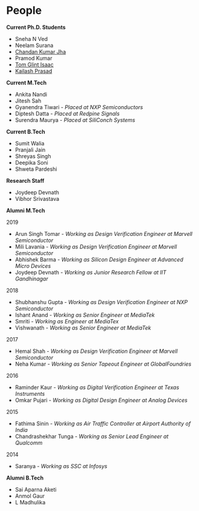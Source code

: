# People

**Current Ph.D. Students**

* Sneha N Ved
* Neelam Surana
* <a target="_blank" href="https://chajha@github.io">Chandan Kumar Jha</a>
* Pramod Kumar
* <a target="_blank" href="https://sites.google.com/view/tomglint/home">Tom Glint Isaac</a>
* <a target="_blank" href="https://constantnit.github.io/kailashprasad/">Kailash Prasad </a>

**Current M.Tech**

* Ankita Nandi
* Jitesh Sah
* Gyanendra Tiwari - *Placed at NXP Semiconductors*
* Diptesh Datta - *Placed at Redpine Signals*
* Surendra Maurya - *Placed at SiliConch Systems*

**Current B.Tech**
* Sumit Walia
* Pranjali Jain
* Shreyas Singh
* Deepika Soni
* Shweta Pardeshi

**Research Staff**
* Joydeep Devnath
* Vibhor Srivastava

**Alumni M.Tech**

2019
* Arun Singh Tomar - *Working as Design Verification Engineer at Marvell Semiconductor*
* Mili Lavania - *Working as Design Verification Engineer at Marvell Semiconductor*
* Abhishek Barma - *Working as Silicon Design Engineer at Advanced Micro Devices*
* Joydeep Devnath - *Working as Junior Research Fellow at IIT Gandhinagar*

2018
* Shubhanshu Gupta - *Working as Design Verification Engineer at NXP Semiconductor*
* Ishant Anand - *Working as Senior Engineer at MediaTek*
* Smriti - *Working as Engineer at MediaTex*
* Vishwanath - *Working as Senior Engineer at MediaTek*

2017
* Hemal Shah - *Working as Design Verification Engineer at Marvell Semiconductor*
* Neha Kumar - *Working as Senior Tapeout Engineer at GlobalFoundries*

2016
* Raminder Kaur - *Working as Digital Verification Engineer at Texas Instruments*
* Omkar Pujari - *Working as Digital Design Engineer at Analog Devices*

2015
* Fathima Sinin - *Working as Air Traffic Controller at Airport Authority of India*
* Chandrashekhar Tunga - *Working as Senior Lead Engineer at Qualcomm*

2014
* Saranya - *Working as SSC at Infosys*

**Alumni B.Tech**

* Sai Aparna Aketi
* Anmol Gaur
* L Madhulika
